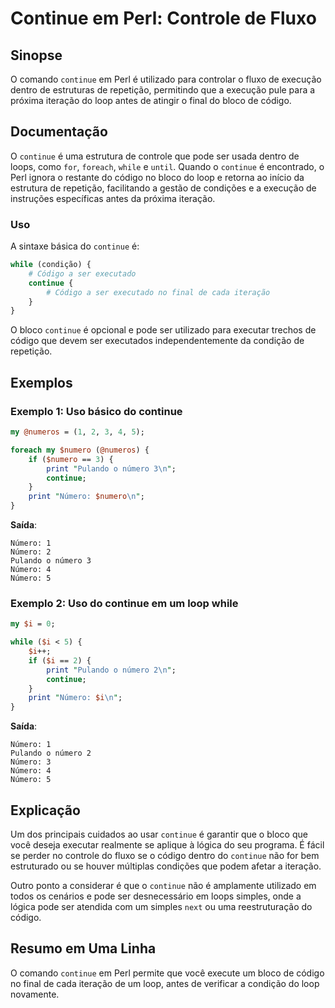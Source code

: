 <!--
Meta Description: # Continue em Perl: Controle de Fluxo ## Sinopse O comando `continue` em Perl é utilizado para controlar o fluxo de execução dentro de estruturas de r...
Meta Keywords: continue, número, que, código, perl
-->

# Continue em Perl: Controle de Fluxo

## Sinopse
O comando `continue` em Perl é utilizado para controlar o fluxo de execução dentro de estruturas de repetição, permitindo que a execução pule para a próxima iteração do loop antes de atingir o final do bloco de código.

## Documentação
O `continue` é uma estrutura de controle que pode ser usada dentro de loops, como `for`, `foreach`, `while` e `until`. Quando o `continue` é encontrado, o Perl ignora o restante do código no bloco do loop e retorna ao início da estrutura de repetição, facilitando a gestão de condições e a execução de instruções específicas antes da próxima iteração.

### Uso
A sintaxe básica do `continue` é:

```perl
while (condição) {
    # Código a ser executado
    continue {
        # Código a ser executado no final de cada iteração
    }
}
```

O bloco `continue` é opcional e pode ser utilizado para executar trechos de código que devem ser executados independentemente da condição de repetição.

## Exemplos

### Exemplo 1: Uso básico do continue

```perl
my @numeros = (1, 2, 3, 4, 5);

foreach my $numero (@numeros) {
    if ($numero == 3) {
        print "Pulando o número 3\n";
        continue;
    }
    print "Número: $numero\n";
}
```

**Saída**:
```
Número: 1
Número: 2
Pulando o número 3
Número: 4
Número: 5
```

### Exemplo 2: Uso do continue em um loop while

```perl
my $i = 0;

while ($i < 5) {
    $i++;
    if ($i == 2) {
        print "Pulando o número 2\n";
        continue;
    }
    print "Número: $i\n";
}
```

**Saída**:
```
Número: 1
Pulando o número 2
Número: 3
Número: 4
Número: 5
```

## Explicação
Um dos principais cuidados ao usar `continue` é garantir que o bloco que você deseja executar realmente se aplique à lógica do seu programa. É fácil se perder no controle do fluxo se o código dentro do `continue` não for bem estruturado ou se houver múltiplas condições que podem afetar a iteração.

Outro ponto a considerar é que o `continue` não é amplamente utilizado em todos os cenários e pode ser desnecessário em loops simples, onde a lógica pode ser atendida com um simples `next` ou uma reestruturação do código.

## Resumo em Uma Linha
O comando `continue` em Perl permite que você execute um bloco de código no final de cada iteração de um loop, antes de verificar a condição do loop novamente.